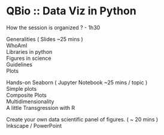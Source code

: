 # QBio :: Data Viz in Python

How the session is organized ? - 1h30

Generalities ( Slides ~25 mins )  
	WhoAmI  
    Libraries in python  
	Figures in science   	
    Guidelines  
    Plots  

Hands-on Seaborn ( Jupyter Notebook ~25 mins / topic )   
    Simple plots  
    Composite Plots  
    Multidimensionality  
    A little Transgression with R  

Create your own data scientific panel of figures. ( ~ 20 mins )  
    Inkscape / PowerPoint   

